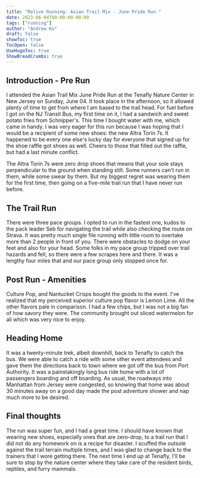 ```yaml
---
title: "Relive Running: Asian Trail Mix - June Pride Run "
date: 2023-06-04T00:00:00-00:00
tags: ["running"]
author: "Andrew Ku"
draft: false
showToc: true
TocOpen: false
UseHugoToc: true
ShowBreadCrumbs: true
---
```


## Introduction - Pre Run
I attended the Asian Trail Mix June Pride Run at the Tenafly Nature Center in New Jersey on Sunday, June 04. It took place in the afternoon, so it allowed plenty of time to get from where I am based to the trail head. For fuel before I got on the NJ Transit Bus, my first time on it, I had a sandwich and sweet potato fries from Schnipper's. This time I bought water with me, which came in handy. I was very eager for this run because I was hoping that I would be a recipient of some new shoes: the new Altra Torin 7s. It happened to be every one else's lucky day for everyone that signed up for the shoe raffle got shoes as well. Cheers to those that filled out the raffle, but had a last minute conflict. 

The Altra Torin 7s were zero drop shoes that means that your sole stays perpendicular to the ground when standing still. Some runners can't run in them, while some swear by them. But my biggest regret was wearing them for the first time, then going on a five-mile trail run that I have never run before. 

## The Trail Run
There were three pace groups. I opted to run in the fastest one, kudos to the pack leader Seb for navigating the trail while also checking the route on Strava. It was pretty much single file running with little room to overtake more than 2 people in front of you. There were obstacles to dodge on your feet and also for your head. Some folks in my pace group tripped over trail hazards and fell, so there were a few scrapes here and there. It was a lengthy four miles that and our pace group only stopped once for. 

## Post Run - Amenities
Culture Pop, and Nantucket Crisps bought the goods to the event. I've realized that my perceived superior culture pop flavor is Lemon Lime. All the other flavors pale in comparison. I had a few chips, but I was not a big fan of how savory they were. The community brought out sliced watermelon for all which was very nice to enjoy.


## Heading Home
It was a twenty-minute trek, albeit downhill, back to Tenafly to catch the bus. We were able to catch a ride with some other event attendees and gave them the directions back to town where we got off the bus from Port Authority. It was a painstakingly long bus ride home with a lot of passengers boarding and off boarding. As usual, the roadways into Manhattan from Jersey were congested, so knowing that home was about 30 minutes away on a good day made the post adventure shower and nap much more to be desired.


## Final thoughts
The run was super fun, and I had a great time. I should have known that wearing new shoes, especially ones that are zero-drop, to a trail run that I did not do any homework on is a recipe for disaster. I scuffed the outsole against the trail terrain multiple times, and I was glad to change back to the trainers that I wore getting there. The next time I end up at Tenafly, I'll be sure to stop by the nature center where they take care of the resident birds, reptiles, and furry mammals. 
